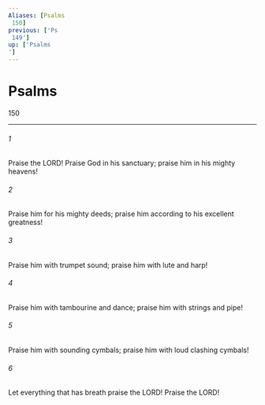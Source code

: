 ```yaml
---
Aliases: [Psalms 150]
previous: ['Ps 149']
up: ['Psalms']
---
```

# Psalms 150

***
 

###### 1 
Praise the LORD!  Praise God in his sanctuary;  praise him in his mighty heavens!   

###### 2 
Praise him for his mighty deeds;  praise him according to his excellent greatness!  

###### 3 
Praise him with trumpet sound;  praise him with lute and harp!   

###### 4 
Praise him with tambourine and dance;  praise him with strings and pipe!   

###### 5 
Praise him with sounding cymbals;  praise him with loud clashing cymbals!   

###### 6 
Let everything that has breath praise the LORD!  Praise the LORD!

